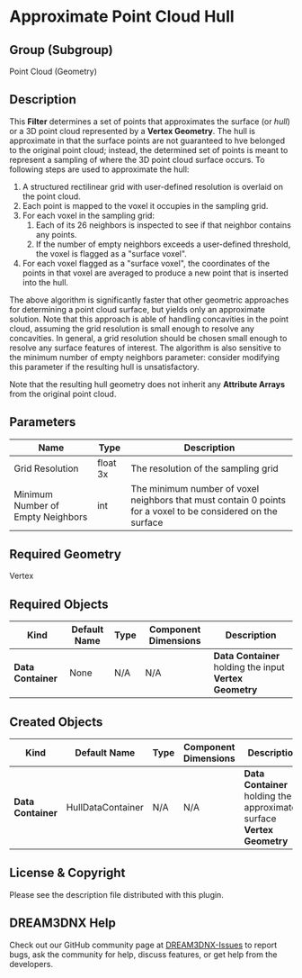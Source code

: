 Approximate Point Cloud Hull
=============

## Group (Subgroup) ##

Point Cloud (Geometry)

## Description ##

This **Filter** determines a set of points that approximates the surface (or *hull*) or a 3D point cloud represented by a **Vertex Geometry**.  The hull is approximate in that the surface points are not guaranteed to hve belonged to the original point cloud; instead, the determined set of points is meant to represent a sampling of where the 3D point cloud surface occurs. To following steps are used to approximate the hull:

1. A structured rectilinear grid with user-defined resolution is overlaid on the point cloud.  
2. Each point is mapped to the voxel it occupies in the sampling grid.
3. For each voxel in the sampling grid:
    1. Each of its 26 neighbors is inspected to see if that neighbor contains any points.
    2. If the number of empty neighbors exceeds a user-defined threshold, the voxel is flagged as a "surface voxel".
4. For each voxel flagged as a "surface voxel", the coordinates of the points in that voxel are averaged to produce a new point that is inserted into the hull.

The above algorithm is significantly faster that other geometric approaches for determining a point cloud surface, but yields only an approximate solution.  Note that this approach is able of handling concavities in the point cloud, assuming the grid resolution is small enough to resolve any concavities.  In general, a grid resolution should be chosen small enough to resolve any surface features of interest.  The algorithm is also sensitive to the minimum number of empty neighbors parameter: consider modifying this parameter if the resulting hull is unsatisfactory.

Note that the resulting hull geometry does not inherit any **Attribute Arrays** from the original point cloud.

## Parameters ##

| Name | Type | Description |
|------|------|------|
| Grid Resolution | float 3x | The resolution of the sampling grid |
| Minimum Number of Empty Neighbors | int | The minimum number of voxel neighbors that must contain 0 points for a voxel to be considered on the surface |

## Required Geometry ##

Vertex

## Required Objects ##
| Kind | Default Name | Type | Component Dimensions | Description |
|------|--------------|-------------|---------|-----|
| **Data Container** | None | N/A | N/A | **Data Container** holding the input **Vertex Geometry** |

## Created Objects ##
| Kind | Default Name | Type | Component Dimensions | Description |
|------|--------------|-------------|---------|-----|
| **Data Container** | HullDataContainer | N/A | N/A | **Data Container** holding the approximated surface **Vertex Geometry** |

## License & Copyright ##

Please see the description file distributed with this plugin.

## DREAM3DNX Help

Check out our GitHub community page at [DREAM3DNX-Issues](https://github.com/BlueQuartzSoftware/DREAM3DNX-Issues) to report bugs, ask the community for help, discuss features, or get help from the developers.


